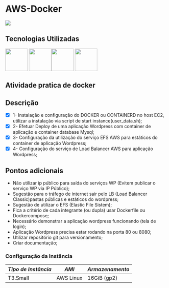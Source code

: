 # AWS-Docker 

<img src="https://img.shields.io/static/v1?label=Release&message=3.0&color=blue&style=for-the-badge"/>

## Tecnologias Utilizadas
<img style="width:70px; height:70px" src="https://cdn.jsdelivr.net/gh/devicons/devicon/icons/docker/docker-original-wordmark.svg" /> <img style="width:70px; height:70px" src="https://cdn.jsdelivr.net/gh/devicons/devicon/icons/amazonwebservices/amazonwebservices-original-wordmark.svg" /><img style="width:70px; height:70px" src="https://cdn.jsdelivr.net/gh/devicons/devicon/icons/wordpress/wordpress-original.svg" /> <img style="width:70px; height:70px" src="https://cdn.jsdelivr.net/gh/devicons/devicon/icons/mysql/mysql-original-wordmark.svg" />
          
          

## Atividade pratica de docker 

## Descrição 

- [x] 1- Instalação e configuração do DOCKER ou CONTAINERD no host EC2, utilizar a instalação via script de start instance(user_data.sh);         
- [x] 2- Efetuar Deploy de uma aplicação Wordpress com container de aplicação e container database Mysql;
- [x] 3- Configuração da utilização do serviço EFS AWS para estáticos do container de aplicação Wordpress;
- [x] 4- Configuração do serviço de Load Balancer AWS para aplicação Wordpress;
          
## Pontos adicionais
* Não utilizar ip público para saída do serviços WP (Evitem publicar o serviço WP via IP Público);
* Sugestão para o tráfego de internet sair pelo LB (Load Balancer Classic)pastas públicas e estáticos do wordpress; 
* Sugestão de utilizar o EFS (Elastic File Sistem);
* Fica a critério de cada integrante (ou dupla) usar Dockerfile ou Dockercompose;
* Necessário demonstrar a aplicação wordpress funcionando (tela de login);
* Aplicação Wordpress precisa estar rodando na porta 80 ou 8080;
* Utilizar repositório git para versionamento;
* Criar documentação;

### Configuração da Instância
*Tipo de Instância* | *AMI* | *Armazenamento* 
---|---|---
T3.Small  | AWS Linux | 16GiB (gp2)


